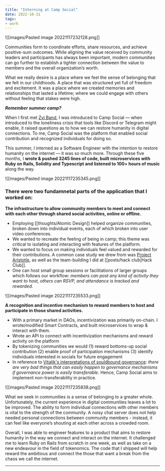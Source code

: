 ```yaml
---
title: "Interning at Camp Social"
date: 2022-10-31
tags:
- work
---
```


![[images/Pasted image 20221117232128.png]]

Communities form to coordinate efforts, share resources, and achieve positive-sum outcomes. While aligning the value received by community leaders and participants has always been important, modern communities can go further to establish a tighter connection between the value to members and the overall organization’s worth.

What we really desire is a place where we feel the sense of belonging that we felt in our childhoods. A place that was structured yet full of freedom and excitement. It was a place where we created memories and relationships that lasted a lifetime; where we could engage with others without feeling that stakes were high. 

_**Remember summer camp?**_

When I first met [Zvi Band](https://zvi.band), I was introduced to Camp Social — when introduced to the loneliness crisis that tools like Discord or Telegram might enable, it raised questions as to how we can restore humanity in digital connections. To me, Camp Social was the platform that enabled social contribution and recognized individuals for doing so. 

This summer, I interned as a Software Engineer with the intention to restore humanity on the internet — it was so much more. Through these five months, I **wrote & pushed 3245 lines of code, built microservices with Ruby on Rails, Solidity and Typescript and listened to 100+ hours of music** along the way. 

![[images/Pasted image 20221117235345.png]]

### There were two fundamnetal parts of the application that I worked on:

**The infrastructure to allow community members to meet and connect with each other through shared social activities, online or offline.**
- Employing [[thoughts/Atomic Design]] helped organize communities, broken down into individual events, each of which broken into user video conferences.
- We wanted to recreate the feeling of being in camp; this theme was critical to isolating and interacting with features of the platform. 
- We wanted to focus on making individuals feel valued and rewarded for their contributions. A common case study we drew from was [Project Aristotle](https://www.inc.com/justin-bariso/after-years-of-research-google-discovered-secret-weapon-to-building-a-great-team-its-a-lesson-in-emotional-intelligence.html), as well as the team-building I did at [[posts/hack club|Hack Club]].
- One can host small group sessions or facilitations of larger groups which follows our workflow: *members can post any kind of activity they want to host, others can RSVP, and attendance is tracked and rewarded.*

![[images/Pasted image 20221117235533.png]]

**A recognition and incentive mechanism to reward members to host and participate in those shared activities.**
- With a primary market in DAOs, incentivization was primarily on-chain. I wrote/modified Smart Contracts, and built microservices to wrap & interact with them.
- Wrote an API to connect with incentivization mechanisms and reward activity on the platform
- By tokenizing communities we would (1) reward bottoms-up social contribution (2) enable proof of participation mechanisms (3) identify individuals interested in socials for future engagement
- In reference to [Vitalik's interpretations of souldbound governance](https://vitalik.ca/general/2022/01/26/soulbound.html): *there are very bad things that can easily happen to governance mechanisms if governance power is easily transferable*. Hence, Camp Social aims to implement non-transferability in practice.

![[images/Pasted image 20221117235838.png]]

What we seek in communities is a sense of belonging to a greater whole. Unfortunately, the current experience in digital communities leaves a lot to be improved. The ability to form individual connections with other members is vital to the strength of the community. A noisy chat server does not help needed personal connections between community members - instead, it can feel like everyone’s shouting at each other across a crowded room. 

Overall, I was able to engineer features to a product that aims to restore humanity in the way we connect and interact on the internet. It challenged me to learn Ruby on Rails from scratch in one week, as well as take on a new endeavour in the field of tokenomics. The code that I shipped will help reward the ambitious and connect the those that want a break from the chaos we call the internet.

---
